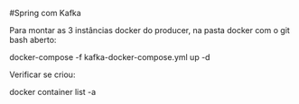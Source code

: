 #Spring com Kafka

Para montar as 3 instâncias docker do producer, na pasta docker com o git bash aberto:

docker-compose -f kafka-docker-compose.yml up -d

Verificar se criou:

docker container list -a
